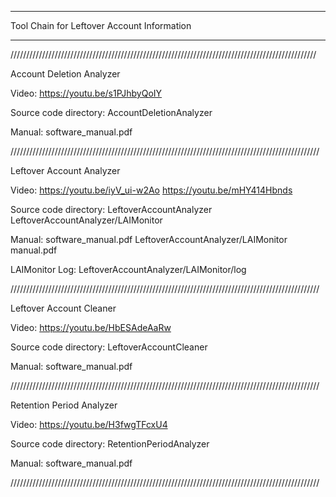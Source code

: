 
*********************************************************************
Tool Chain for Leftover Account Information
*********************************************************************


/////////////////////////////////////////////////////////////////////////////////////////////////

Account Deletion Analyzer

Video: https://youtu.be/s1PJhbyQoIY

Source code directory: AccountDeletionAnalyzer

Manual: software_manual.pdf

//////////////////////////////////////////////////////////////////////////////////////////////////


Leftover Account Analyzer

Video: https://youtu.be/iyV_ui-w2Ao
           https://youtu.be/mHY414Hbnds

Source code directory: LeftoverAccountAnalyzer
                                     LeftoverAccountAnalyzer/LAIMonitor

Manual: software_manual.pdf
              LeftoverAccountAnalyzer/LAIMonitor manual.pdf
              
LAIMonitor Log: LeftoverAccountAnalyzer/LAIMonitor/log

//////////////////////////////////////////////////////////////////////////////////////////////////



Leftover Account Cleaner

Video: https://youtu.be/HbESAdeAaRw

Source code directory: LeftoverAccountCleaner

Manual: software_manual.pdf

//////////////////////////////////////////////////////////////////////////////////////////////////


Retention Period Analyzer

Video: https://youtu.be/H3fwgTFcxU4

Source code directory: RetentionPeriodAnalyzer

Manual: software_manual.pdf

//////////////////////////////////////////////////////////////////////////////////////////////////

